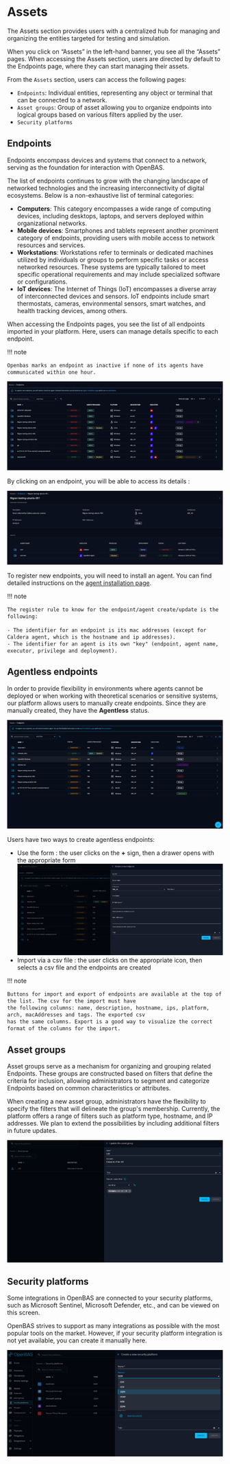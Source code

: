 # Assets

The Assets section provides users with a centralized hub for managing and organizing the entities targeted for testing
and simulation.

When you click on “Assets” in the left-hand banner, you see all the “Assets” pages. When accessing the Assets section,
users are directed by default to the Endpoints page, where they can start managing their assets.

From the `Assets` section, users can access the following pages:

- `Endpoints`: Individual entities, representing any object or terminal that can be connected to a network.
- `Asset groups`: Group of asset allowing you to organize endpoints into logical groups based on various filters applied
  by the user.
- `Security platforms`

## Endpoints

Endpoints encompass devices and systems that connect to a network, serving as the foundation for interaction with
OpenBAS.

The list of endpoints continues to grow with the changing landscape of networked technologies and the increasing
interconnectivity of digital ecosystems. Below is a non-exhaustive list of terminal categories:

- **Computers**: This category encompasses a wide range of computing devices, including desktops, laptops, and servers
  deployed within organizational networks.
- **Mobile devices**: Smartphones and tablets represent another prominent category of endpoints, providing users with
  mobile access to network resources and services.
- **Workstations**: Workstations refer to terminals or dedicated machines utilized by individuals or groups to perform
  specific tasks or access networked resources. These systems are typically tailored to meet specific operational
  requirements and may include specialized software or configurations.
- **IoT devices**: The Internet of Things (IoT) encompasses a diverse array of interconnected devices and sensors. IoT
  endpoints include smart thermostats, cameras, environmental sensors, smart watches, and health tracking devices, among
  others.

When accessing the Endpoints pages, you see the list of all endpoints imported in your platform. Here, users can manage 
details specific to each endpoint.

!!! note

    Openbas marks an endpoint as inactive if none of its agents have communicated within one hour.

![Example of list of Assets](assets/assets_list.png)

By clicking on an endpoint, you will be able to access its details :

![Overview endpoint](assets/overview_endpoint.png)

To register new endpoints, you will need to install an agent. You can find detailed instructions on the [agent installation page](../usage/openbas-agent.md).

!!! note

    The register rule to know for the endpoint/agent create/update is the following:

    - The identifier for an endpoint is its mac addresses (except for Caldera agent, which is the hostname and ip addresses).
    - The identifier for an agent is its own "key" (endpoint, agent name, executor, privilege and deployment).

## Agentless endpoints

In order to provide flexibility in environments where agents cannot be deployed or when working with theoretical scenarios or sensitive systems, 
our platform allows users to manually create endpoints. Since they are manually created, they have the **Agentless** status. 

![Endpoints list with agentless](assets/agentless_list.png)

Users have two ways to create agentless endpoints:

- Use the form : the user clicks on the **+** sign, then a drawer opens with the appropriate form
  ![Endpoints creation with form](assets/agentless_creation.png)
- Import via a csv file : the user clicks on the appropriate icon, then selects a csv file and the endpoints are created

!!! note

    Buttons for import and export of endpoints are available at the top of the list. The csv for the import must have 
    the following columns: name, description, hostname, ips, platform, arch, macAddresses and tags. The exported csv 
    has the same columns. Export is a good way to visualize the correct format of the columns for the import.
    

## Asset groups

Asset groups serve as a mechanism for organizing and grouping related Endpoints. These groups are constructed based on
filters that define the criteria for inclusion, allowing administrators to segment and categorize Endpoints based on
common characteristics or attributes.

When creating a new asset group, administrators have the flexibility to specify the filters that will delineate the
group's membership. Currently, the platform offers a range of filters such as platform type, hostname, and IP addresses.
We plan to extend the possibilities by including additional filters in future updates.

![Example of a Group configuration](assets/assetsgroup_creation.png)

## Security platforms

Some integrations in OpenBAS are connected to your security platforms, such as Microsoft Sentinel, Microsoft Defender,
etc., and can be viewed on this screen.

OpenBAS strives to support as many integrations as possible with the most popular tools on the market. However, if your
security platform integration is not yet available, you can create it manually here.

![Security platforms](./assets/security-platforms.png)
